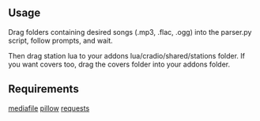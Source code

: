 ## Usage
Drag folders containing desired songs (.mp3, .flac, .ogg) into the parser.py script, follow prompts, and wait.

Then drag station lua to your addons lua/cradio/shared/stations folder.
If you want covers too, drag the covers folder into your addons folder.

## Requirements
[mediafile](https://pypi.org/project/mediafile/)
[pillow](https://pypi.org/project/pillow/)
[requests](https://pypi.org/project/requests/)